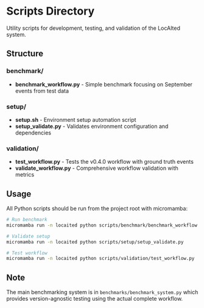 # Scripts Directory

Utility scripts for development, testing, and validation of the LocAIted system.

## Structure

### benchmark/
- **benchmark_workflow.py** - Simple benchmark focusing on September events from test data

### setup/
- **setup.sh** - Environment setup automation script
- **setup_validate.py** - Validates environment configuration and dependencies

### validation/
- **test_workflow.py** - Tests the v0.4.0 workflow with ground truth events
- **validate_workflow.py** - Comprehensive workflow validation with metrics

## Usage

All Python scripts should be run from the project root with micromamba:

```bash
# Run benchmark
micromamba run -n locaited python scripts/benchmark/benchmark_workflow.py

# Validate setup
micromamba run -n locaited python scripts/setup/setup_validate.py

# Test workflow
micromamba run -n locaited python scripts/validation/test_workflow.py
```

## Note
The main benchmarking system is in `benchmarks/benchmark_system.py` which provides version-agnostic testing using the actual complete workflow.